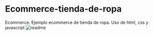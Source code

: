 # Ecommerce-tienda-de-ropa
Ecommerce. Ejemplo ecommerce de tienda de ropa. Uso de html, css y javascript
![readme](https://user-images.githubusercontent.com/110490197/209179214-a7c8e7b6-cf41-4085-bd09-a1dab4f3c736.png)

